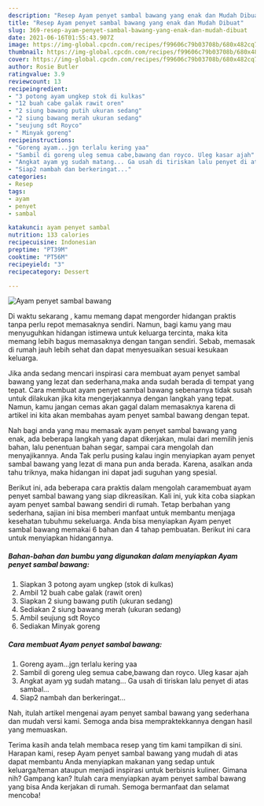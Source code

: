 ```yaml
---
description: "Resep Ayam penyet sambal bawang yang enak dan Mudah Dibuat"
title: "Resep Ayam penyet sambal bawang yang enak dan Mudah Dibuat"
slug: 369-resep-ayam-penyet-sambal-bawang-yang-enak-dan-mudah-dibuat
date: 2021-06-16T01:55:43.907Z
image: https://img-global.cpcdn.com/recipes/f99606c79b03708b/680x482cq70/ayam-penyet-sambal-bawang-foto-resep-utama.jpg
thumbnail: https://img-global.cpcdn.com/recipes/f99606c79b03708b/680x482cq70/ayam-penyet-sambal-bawang-foto-resep-utama.jpg
cover: https://img-global.cpcdn.com/recipes/f99606c79b03708b/680x482cq70/ayam-penyet-sambal-bawang-foto-resep-utama.jpg
author: Rosie Butler
ratingvalue: 3.9
reviewcount: 13
recipeingredient:
- "3 potong ayam ungkep stok di kulkas"
- "12 buah cabe galak rawit oren"
- "2 siung bawang putih ukuran sedang"
- "2 siung bawang merah ukuran sedang"
- "seujung sdt Royco"
- " Minyak goreng"
recipeinstructions:
- "Goreng ayam...jgn terlalu kering yaa"
- "Sambil di goreng uleg semua cabe,bawang dan royco. Uleg kasar ajah"
- "Angkat ayam yg sudah matang... Ga usah di tiriskan lalu penyet di atas sambal..."
- "Siap2 nambah dan berkeringat..."
categories:
- Resep
tags:
- ayam
- penyet
- sambal

katakunci: ayam penyet sambal 
nutrition: 133 calories
recipecuisine: Indonesian
preptime: "PT39M"
cooktime: "PT56M"
recipeyield: "3"
recipecategory: Dessert

---
```



![Ayam penyet sambal bawang](https://img-global.cpcdn.com/recipes/f99606c79b03708b/680x482cq70/ayam-penyet-sambal-bawang-foto-resep-utama.jpg)

Di waktu  sekarang , kamu memang dapat mengorder hidangan praktis tanpa perlu repot memasaknya sendiri. Namun, bagi kamu yang mau menyuguhkan hidangan istimewa untuk keluarga tercinta, maka kita memang lebih bagus memasaknya dengan tangan sendiri. Sebab, memasak di rumah jauh lebih sehat dan dapat menyesuaikan sesuai kesukaan keluarga.

Jika anda sedang mencari inspirasi cara membuat ayam penyet sambal bawang yang lezat dan sederhana,maka anda sudah berada di tempat yang tepat. Cara membuat ayam penyet sambal bawang  sebenarnya tidak susah untuk dilakukan jika kita mengerjakannya dengan langkah yang tepat. Namun, kamu jangan cemas akan gagal dalam memasaknya 
karena di artikel ini kita akan membahas ayam penyet sambal bawang dengan tepat.  



Nah bagi anda yang mau memasak ayam penyet sambal bawang yang enak, ada beberapa langkah yang dapat dikerjakan, mulai dari memilih jenis bahan, lalu penentuan bahan segar, sampai cara mengolah dan menyajikannya. Anda Tak perlu pusing kalau ingin menyiapkan ayam penyet sambal bawang yang lezat di mana pun anda berada. Karena, asalkan anda  tahu triknya, maka hidangan ini dapat jadi suguhan yang spesial.

Berikut ini, ada beberapa cara praktis  dalam mengolah caramembuat ayam penyet sambal bawang yang siap dikreasikan. Kali ini, yuk kita coba siapkan ayam penyet sambal bawang sendiri di rumah. Tetap berbahan yang sederhana, sajian ini bisa memberi manfaat untuk membantu menjaga kesehatan tubuhmu sekeluarga. Anda bisa menyiapkan Ayam penyet sambal bawang memakai 6 bahan dan 4 tahap pembuatan. Berikut ini cara untuk menyiapkan hidangannya.

<!--inarticleads1-->

##### Bahan-bahan dan bumbu yang digunakan dalam menyiapkan Ayam penyet sambal bawang:

1. Siapkan 3 potong ayam ungkep (stok di kulkas)
1. Ambil 12 buah cabe galak (rawit oren)
1. Siapkan 2 siung bawang putih (ukuran sedang)
1. Sediakan 2 siung bawang merah (ukuran sedang)
1. Ambil seujung sdt Royco
1. Sediakan  Minyak goreng




<!--inarticleads2-->

##### Cara membuat Ayam penyet sambal bawang:

1. Goreng ayam...jgn terlalu kering yaa
1. Sambil di goreng uleg semua cabe,bawang dan royco. Uleg kasar ajah
1. Angkat ayam yg sudah matang... Ga usah di tiriskan lalu penyet di atas sambal...
1. Siap2 nambah dan berkeringat...




Nah, itulah artikel mengenai  ayam penyet sambal bawang  yang sederhana dan mudah versi kami. Semoga anda bisa mempraktekkannya dengan hasil yang memuaskan. 

Terima kasih anda telah membaca resep yang tim kami tampilkan di sini. Harapan kami, resep  Ayam penyet sambal bawang yang mudah di atas dapat membantu Anda menyiapkan makanan yang sedap untuk keluarga/teman ataupun menjadi inspirasi untuk berbisnis kuliner. Gimana nih? Gampang kan? Itulah cara menyiapkan ayam penyet sambal bawang yang bisa Anda kerjakan di rumah. Semoga bermanfaat dan selamat mencoba!


